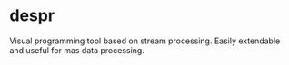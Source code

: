 # despr
Visual programming tool based on stream processing. Easily extendable and useful for mas data processing.
